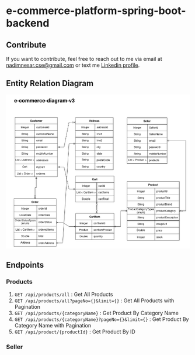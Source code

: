 # e-commerce-platform-spring-boot-backend

## Contribute
If you want to contribute, feel free to reach out to me via email at [nadimnesar.cse@gmail.com](mailto:nadimnesar.cse@gmail.com) or text me [Linkedin profile](https://www.linkedin.com/in/nadimnesar/).

## Entity Relation Diagram
<img src="/src/main/resources/static/img/e-commerce-diagram.png" alt="diagram">

## Endpoints
### Products
1. `GET /api/products/all` : Get All Products
2. `GET /api/products/all?pageNo={}&limit={}` : Get All Products with Pagination
3. `GET /api/products/{categoryName}` : Get Product By Category Name
4. `GET /api/products/{categoryName}?pageNo={}&limit={}` : Get Product By Category Name with Pagination
5. `GET /api/product/{productId}` : Get Product By ID
### Seller